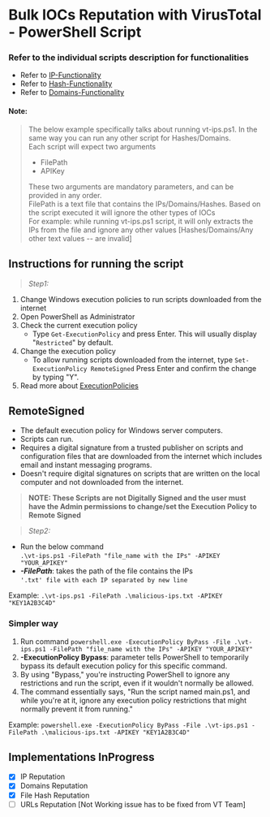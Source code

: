 # Bulk IOCs Reputation with VirusTotal - PowerShell Script

### Refer to the individual scripts description for functionalities

- Refer to [IP-Functionality](./IPS/ip-functionality.md)
- Refer to [Hash-Functionality](./Hashes/hash-functionality.md)
- Refer to [Domains-Functionality](./Domains/domains-functionality.md)

#### Note:

> The below example specifically talks about running vt-ips.ps1. In the same way you can run any other script for Hashes/Domains.  
> Each script will expect two arguments
>
> - FilePath
> - APIKey
>
> These two arguments are mandatory parameters, and can be provided in any order.  
> FilePath is a text file that contains the IPs/Domains/Hashes. Based on the script executed it will ignore the other types of IOCs  
> For example: while running vt-ips.ps1 script, it will only extracts the IPs from the file and ignore any other values [Hashes/Domains/Any other text values -- are invalid]

## Instructions for running the script

> _Step1:_

1.  Change Windows execution policies to run scripts downloaded from the internet
2.  Open PowerShell as Administrator
3.  Check the current execution policy
    - Type `Get-ExecutionPolicy` and press Enter. This will usually display "`Restricted`" by default.
4.  Change the execution policy
    - To allow running scripts downloaded from the internet, type `Set-ExecutionPolicy RemoteSigned` Press Enter and confirm the change by typing "Y".
5.  Read more about [ExecutionPolicies](https://learn.microsoft.com/en-us/powershell/module/microsoft.powershell.core/about/about_execution_policies?view=powershell-5.1)

## RemoteSigned

- The default execution policy for Windows server computers.
- Scripts can run.
- Requires a digital signature from a trusted publisher on scripts and configuration files that are downloaded from the internet which includes email and instant messaging programs.
- Doesn't require digital signatures on scripts that are written on the local computer and not downloaded from the internet.

> **NOTE: These Scripts are not Digitally Signed and the user must have the Admin permissions to change/set the Execution Policy to Remote Signed**

> _Step2:_

- Run the below command  
  `.\vt-ips.ps1 -FilePath "file_name with the IPs" -APIKEY "YOUR_APIKEY"`
- **_-FilePath_**: takes the path of the file contains the IPs  
   `'.txt' file with each IP separated by new line`

Example: `.\vt-ips.ps1 -FilePath .\malicious-ips.txt -APIKEY "KEY1A2B3C4D"`

### Simpler way

1. Run command `powershell.exe -ExecutionPolicy ByPass -File .\vt-ips.ps1 -FilePath "file_name with the IPs" -APIKEY "YOUR_APIKEY"`
2. **-ExecutionPolicy Bypass**: parameter tells PowerShell to temporarily bypass its default execution policy for this specific command.
3. By using "Bypass," you're instructing PowerShell to ignore any restrictions and run the script, even if it wouldn't normally be allowed.
4. The command essentially says, "Run the script named main.ps1, and while you're at it, ignore any execution policy restrictions that might normally prevent it from running."

Example: `powershell.exe -ExecutionPolicy ByPass -File .\vt-ips.ps1 -FilePath .\malicious-ips.txt -APIKEY "KEY1A2B3C4D"`

## Implementations InProgress

- [x] IP Reputation
- [x] Domains Reputation
- [x] File Hash Reputation
- [ ] URLs Reputation [Not Working issue has to be fixed from VT Team]
